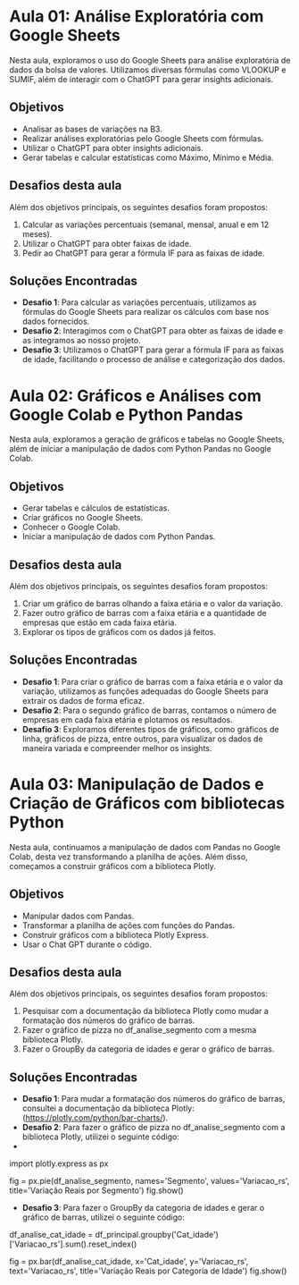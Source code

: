 # Aula 01: Análise Exploratória com Google Sheets

Nesta aula, exploramos o uso do Google Sheets para análise exploratória de dados da bolsa de valores. Utilizamos diversas fórmulas como VLOOKUP e SUMIF, além de interagir com o ChatGPT para gerar insights adicionais.

## Objetivos

- Analisar as bases de variações na B3.
- Realizar análises exploratórias pelo Google Sheets com fórmulas.
- Utilizar o ChatGPT para obter insights adicionais.
- Gerar tabelas e calcular estatísticas como Máximo, Mínimo e Média.

## Desafios desta aula

Além dos objetivos principais, os seguintes desafios foram propostos:

1. Calcular as variações percentuais (semanal, mensal, anual e em 12 meses).
2. Utilizar o ChatGPT para obter faixas de idade.
3. Pedir ao ChatGPT para gerar a fórmula IF para as faixas de idade.

## Soluções Encontradas

- **Desafio 1**: Para calcular as variações percentuais, utilizamos as fórmulas do Google Sheets para realizar os cálculos com base nos dados fornecidos.
- **Desafio 2**: Interagimos com o ChatGPT para obter as faixas de idade e as integramos ao nosso projeto.
- **Desafio 3**: Utilizamos o ChatGPT para gerar a fórmula IF para as faixas de idade, facilitando o processo de análise e categorização dos dados.

# Aula 02: Gráficos e Análises com Google Colab e Python Pandas

Nesta aula, exploramos a geração de gráficos e tabelas no Google Sheets, além de iniciar a manipulação de dados com Python Pandas no Google Colab.

## Objetivos

- Gerar tabelas e cálculos de estatísticas.
- Criar gráficos no Google Sheets.
- Conhecer o Google Colab.
- Iniciar a manipulação de dados com Python Pandas.

## Desafios desta aula

Além dos objetivos principais, os seguintes desafios foram propostos:

1. Criar um gráfico de barras olhando a faixa etária e o valor da variação.
2. Fazer outro gráfico de barras com a faixa etária e a quantidade de empresas que estão em cada faixa etária.
3. Explorar os tipos de gráficos com os dados já feitos.

## Soluções Encontradas

- **Desafio 1**: Para criar o gráfico de barras com a faixa etária e o valor da variação, utilizamos as funções adequadas do Google Sheets para extrair os dados de forma eficaz.
- **Desafio 2**: Para o segundo gráfico de barras, contamos o número de empresas em cada faixa etária e plotamos os resultados.
- **Desafio 3**: Exploramos diferentes tipos de gráficos, como gráficos de linha, gráficos de pizza, entre outros, para visualizar os dados de maneira variada e compreender melhor os insights.

# Aula 03: Manipulação de Dados e Criação de Gráficos com bibliotecas Python

Nesta aula, continuamos a manipulação de dados com Pandas no Google Colab, desta vez transformando a planilha de ações. Além disso, começamos a construir gráficos com a biblioteca Plotly.

## Objetivos

- Manipular dados com Pandas.
- Transformar a planilha de ações com funções do Pandas.
- Construir gráficos com a biblioteca Plotly Express.
- Usar o Chat GPT durante o código.

## Desafios desta aula

Além dos objetivos principais, os seguintes desafios foram propostos:

1. Pesquisar com a documentação da biblioteca Plotly como mudar a formatação dos números do gráfico de barras.
2. Fazer o gráfico de pizza no df_analise_segmento com a mesma biblioteca Plotly.
3. Fazer o GroupBy da categoria de idades e gerar o gráfico de barras.

## Soluções Encontradas

- **Desafio 1**: Para mudar a formatação dos números do gráfico de barras, consultei a documentação da biblioteca Plotly: (https://plotly.com/python/bar-charts/).
- **Desafio 2**: Para fazer o gráfico de pizza no df_analise_segmento com a biblioteca Plotly, utilizei o seguinte código:
- 
 import plotly.express as px

  fig = px.pie(df_analise_segmento, names='Segmento', values='Variacao_rs', title='Variação Reais por Segmento')
  fig.show()
  
- **Desafio 3**: Para fazer o GroupBy da categoria de idades e gerar o gráfico de barras, utilizei o seguinte código:

df_analise_cat_idade = df_principal.groupby('Cat_idade')['Variacao_rs'].sum().reset_index()

fig = px.bar(df_analise_cat_idade, x='Cat_idade', y='Variacao_rs', text='Variacao_rs', title='Variação Reais por Categoria de Idade')
fig.show()

